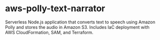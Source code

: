 # aws-polly-text-narrator
Serverless Node.js application that converts text to speech using Amazon Polly and stores the audio in Amazon S3. Includes IaC deployment with AWS CloudFormation, SAM, and Terraform.
